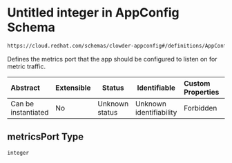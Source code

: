 # Untitled integer in AppConfig Schema

```txt
https://cloud.redhat.com/schemas/clowder-appconfig#/definitions/AppConfig/properties/metricsPort
```

Defines the metrics port that the app should be configured to listen on for metric traffic.


| Abstract            | Extensible | Status         | Identifiable            | Custom Properties | Additional Properties | Access Restrictions | Defined In                                                          |
| :------------------ | ---------- | -------------- | ----------------------- | :---------------- | --------------------- | ------------------- | ------------------------------------------------------------------- |
| Can be instantiated | No         | Unknown status | Unknown identifiability | Forbidden         | Allowed               | none                | [schema.json\*](../../../../out/schema.json "open original schema") |

## metricsPort Type

`integer`
